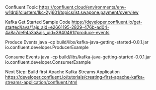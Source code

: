 Confluent Topic
https://confluent.cloud/environments/env-w1drdj/clusters/lkc-2yj601/topics/ist.swapone.payment/overview

Kafka Get Started Sample Code
https://developer.confluent.io/get-started/java/?ajs_aid=e2661195-2829-476b-ad04-4a8a7de94a3a&ajs_uid=3940461#produce-events



Produce Events
java -cp build/libs/kafka-java-getting-started-0.0.1.jar io.confluent.developer.ProducerExample

Consume Events
java -cp build/libs/kafka-java-getting-started-0.0.1.jar io.confluent.developer.ConsumerExample

Next Step:
Build first Apache Kafka Streams Application
https://developer.confluent.io/tutorials/creating-first-apache-kafka-streams-application/confluent.html